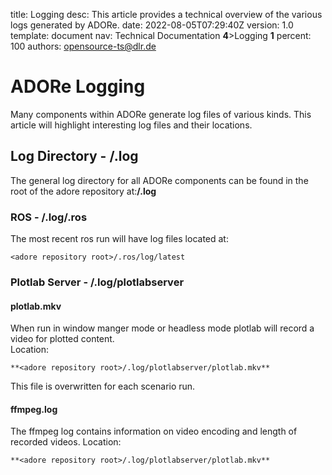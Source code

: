 title:      Logging
desc:       This article provides a technical overview of the various logs generated by ADORe.
date:       2022-08-05T07:29:40Z
version:    1.0
template:   document
nav:        Technical Documentation __4__>Logging __1__
percent:    100
authors:    opensource-ts@dlr.de
           
# ADORe Logging
Many components within ADORe generate log files of various kinds. This article will highlight interesting log files 
and their locations.

## Log Directory - **<adore repository root>/.log**
The general log directory for all ADORe components can be found in the root of the adore repository at:**<adore repository root>/.log**

### ROS - **<adore repository root>/.log/.ros**

The most recent ros run will have log files located at:
```
<adore repository root>/.ros/log/latest
```

### Plotlab Server - **<adore repository root>/.log/plotlabserver**

#### plotlab.mkv
When run in window manger mode or headless mode plotlab will record a video for plotted content.  
Location: 
```
**<adore repository root>/.log/plotlabserver/plotlab.mkv**
```
This file is overwritten for each scenario run.

#### ffmpeg.log
The ffmpeg log contains information on video encoding and length of recorded videos.
Location: 
```
**<adore repository root>/.log/plotlabserver/plotlab.mkv**
```
